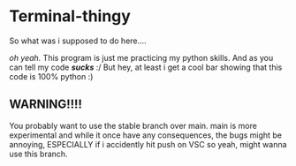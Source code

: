 # Terminal-thingy
So what was i supposed to do here....

*oh yeah.* This program is just me practicing my python skills. And as you can tell my code ***sucks*** :/
But hey, at least i get a cool bar showing that this code is 100% python :)


## WARNING‼‼

You probably want to use the stable branch over main. main is more experimental and while it once have any consequences, the bugs might be annoying, ESPECIALLY if i accidently hit push on VSC so yeah, might wanna use this branch.
